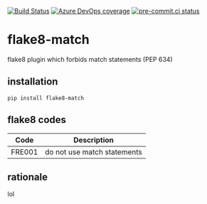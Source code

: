 [![Build Status](https://dev.azure.com/asottile/asottile/_apis/build/status/asottile.flake8-match?branchName=master)](https://dev.azure.com/asottile/asottile/_build/latest?definitionId=69&branchName=master)
[![Azure DevOps coverage](https://img.shields.io/azure-devops/coverage/asottile/asottile/69/master.svg)](https://dev.azure.com/asottile/asottile/_build/latest?definitionId=69&branchName=master)
[![pre-commit.ci status](https://results.pre-commit.ci/badge/github/asottile/flake8-match/master.svg)](https://results.pre-commit.ci/latest/github/asottile/flake8-match/master)

flake8-match
============

flake8 plugin which forbids match statements (PEP 634)

## installation

`pip install flake8-match`

## flake8 codes

| Code   | Description                 |
|--------|-----------------------------|
| FRE001 | do not use match statements |

## rationale

lol
